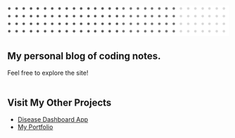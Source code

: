 ![banner](/assets/img/header.png)
<br>
## My personal blog of coding notes. 
Feel free to explore the site!
<br>
<br>

## Visit My Other Projects
- [Disease Dashboard App](https://github.com/caly-pso/disease_dashboard_app)
- [My Portfolio](https://caly-pso.github.io/)
